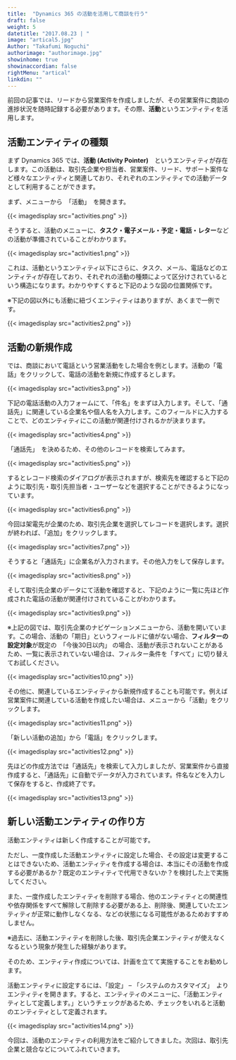 ```yaml
---
title:  "Dynamics 365 の活動を活用して商談を行う"
draft: false
weight: 5
datetitle: "2017.08.23 | "
image: "artical5.jpg"
Author: "Takafumi Noguchi"
authorimage: "authorimage.jpg"
showinhome: true
showinaccordian: false
rightMenu: "artical"
linkdin: ""
---
```

<!-- Intro  -->
前回の記事では、リードから営業案件を作成しましたが、その営業案件に商談の進捗状況を随時記録する必要があります。その際、**活動**というエンティティを活用します。

## 活動エンティティの種類
まず Dynamics 365 では、**活動 (Activity Pointer)**　というエンティティが存在します。この活動は、取引先企業や担当者、営業案件、リード、サポート案件など様々なエンティティと関連しており、それぞれのエンティティでの活動データとして利用することができます。

まず、メニューから　「活動」　を開きます。
<!-- Image= activities.png -->
{{< imagedisplay src="activities.png" >}}

そうすると、活動のメニューに、**タスク・電子メール・予定・電話・レター**などの活動が準備されていることがわかります。　
<!-- Image= activities1.png -->
{{< imagedisplay src="activities1.png" >}}

これは、活動というエンティティ以下にさらに、タスク、メール、電話などのエンティティが存在しており、それぞれの活動の種類によって区分けされているという構造になります。わかりやすくすると下記のような図の位置関係です。

※下記の図以外にも活動に紐づくエンティティはありますが、あくまで一例です。
<!-- Image= activities2.png -->
{{< imagedisplay src="activities2.png" >}}

## 活動の新規作成
では、商談において電話という営業活動をした場合を例とします。活動の「電話」をクリックして、電話の活動を新規に作成するとします。
<!-- Image= activities3.png -->
{{< imagedisplay src="activities3.png" >}}

下記の電話活動の入力フォームにて、「件名」をまずは入力します。そして、「通話先」に関連している企業名や個人名を入力します。このフィールドに入力することで、どのエンティティにこの活動が関連付けされるかが決まります。
<!-- Image= activities4.png -->
{{< imagedisplay src="activities4.png" >}}

「通話先」　を決めるため、その他のレコードを検索してみます。
<!-- Image= activities5.png -->
{{< imagedisplay src="activities5.png" >}}

するとレコード検索のダイアログが表示されますが、検索先を確認すると下記のように取引先・取引先担当者・ユーザーなどを選択することができるようになっています。
<!-- Image= activities6.png -->
{{< imagedisplay src="activities6.png" >}}

今回は架電先が企業のため、取引先企業を選択してレコードを選択します。選択が終われば、「追加」をクリックします。
<!-- Image= activities7.png -->
{{< imagedisplay src="activities7.png" >}}

そうすると「通話先」に企業名が入力されます。その他入力をして保存します。
<!-- Image= activities8.png -->
{{< imagedisplay src="activities8.png" >}}

そして取引先企業のデータにて活動を確認すると、下記のように一覧に先ほど作成された電話の活動が関連付けされていることがわかります。
<!-- Image= activities9.png -->
{{< imagedisplay src="activities9.png" >}}

※上記の図では、取引先企業のナビゲーションメニューから、活動を開いています。この場合、活動の「期日」というフィールドに値がない場合、**フィルターの設定対象**が既定の　「今後30日以内」 の場合、活動が表示されないことがあるため、一覧に表示されていない場合は、フィルター条件を「すべて」に切り替えてお試しください。
<!-- Image= activities10.png -->
{{< imagedisplay src="activities10.png" >}}

その他に、関連しているエンティティから新規作成することも可能です。例えば営業案件に関連している活動を作成したい場合は、メニューから「活動」をクリックします。
<!-- Image= activities11.png -->
{{< imagedisplay src="activities11.png" >}}

「新しい活動の追加」から「電話」をクリックします。
<!-- Image= activities12.png -->
{{< imagedisplay src="activities12.png" >}}

先ほどの作成方法では「通話先」を検索して入力しましたが、営業案件から直接作成すると、「通話先」に自動でデータが入力されています。件名などを入力して保存をすると、作成終了です。
<!-- Image= activities13.png -->
{{< imagedisplay src="activities13.png" >}}

## 新しい活動エンティティの作り方
活動エンティティは新しく作成することが可能です。

ただし、一度作成した活動エンティティに設定した場合、その設定は変更することはできないため、活動エンティティを作成する場合は、本当にその活動を作成する必要があるか？既定のエンティティで代用できないか？を検討した上で実施してください。

また、一度作成したエンティティを削除する場合、他のエンティティとの関連性や依存関係をすべて解除して削除する必要がある上、削除後、関連していたエンティティが正常に動作しなくなる、などの状態になる可能性があるためおすすめしません。

※過去に、活動エンティティを削除した後、取引先企業エンティティが使えなくなるという現象が発生した経験があります。

そのため、エンティティ作成については、計画を立てて実施することをお勧めします。

活動エンティティに設定するには、「設定」 – 「システムのカスタマイズ」　よりエンティティを開きます。すると、エンティティのメニューに、「活動エンティティとして定義します。」というチェックがあるため、チェックをいれると活動のエンティティとして定義されます。
<!-- Image= activities14.png -->
{{< imagedisplay src="activities14.png" >}}

今回は、活動のエンティティの利用方法をご紹介してきました。次回は、取引先企業と競合などについてふれていきます。